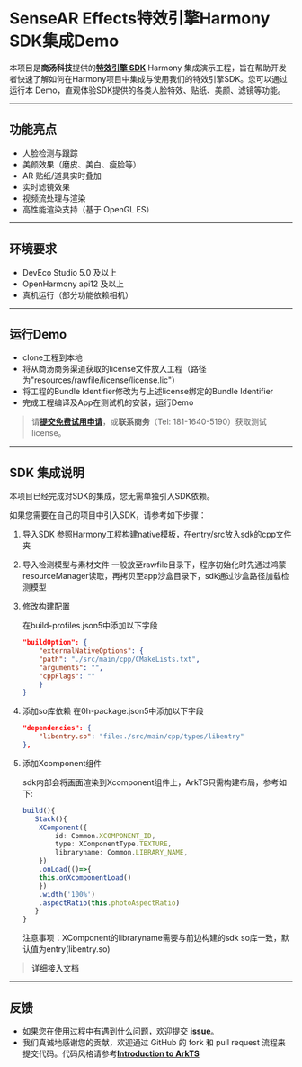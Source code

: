 # SenseAR Effects特效引擎Harmony SDK集成Demo

本项目是**商汤科技**提供的[**特效引擎 SDK**](https://sensear.softsugar.com/) Harmony 集成演示工程，旨在帮助开发者快速了解如何在Harmony项目中集成与使用我们的特效引擎SDK。您可以通过运行本 Demo，直观体验SDK提供的各类人脸特效、贴纸、美颜、滤镜等功能。

---

## 功能亮点

- 人脸检测与跟踪
- 美颜效果（磨皮、美白、瘦脸等）
- AR 贴纸/道具实时叠加
- 实时滤镜效果
- 视频流处理与渲染
- 高性能渲染支持（基于 OpenGL ES）

---

## 环境要求

- DevEco Studio 5.0 及以上
- OpenHarmony api12 及以上
- 真机运行（部分功能依赖相机）

---

## 运行Demo

- clone工程到本地
- 将从商汤商务渠道获取的license文件放入工程（路径为"resources/rawfile/license/license.lic"）
- 将工程的Bundle Identifier修改为与上述license绑定的Bundle Identifier
- 完成工程编译及App在测试机的安装，运行Demo

> 请[**提交免费试用申请**](https://sensear.softsugar.com/)，或**联系商务**（Tel: 181-1640-5190）获取测试license。

---

## SDK 集成说明

本项目已经完成对SDK的集成，您无需单独引入SDK依赖。

如果您需要在自己的项目中引入SDK，请参考如下步骤：

1. 导入SDK
   参照Harmony工程构建native模板，在entry/src放入sdk的cpp文件夹

2. 导入检测模型与素材文件
   一般放至rawfile目录下，程序初始化时先通过鸿蒙 resourceManager读取，再拷贝至app沙盒目录下，sdk通过沙盒路径加载检测模型

3. 修改构建配置
   
   在build-profiles.json5中添加以下字段
   
   ```json
   "buildOption": {
       "externalNativeOptions": {
       "path": "./src/main/cpp/CMakeLists.txt",
       "arguments": "",
       "cppFlags": ""
       }
   }
   ```

4. 添加so库依赖
   在0h-package.json5中添加以下字段
   
   ```json
   "dependencies": {
       "libentry.so": "file:./src/main/cpp/types/libentry"
   },
   ```

5. 添加Xcomponent组件
   
   sdk内部会将画面渲染到Xcomponent组件上，ArkTS只需构建布局，参考如下:
   
   ```ts
   build(){
      Stack(){
       XComponent({
           id: Common.XCOMPONENT_ID,
           type: XComponentType.TEXTURE,
           libraryname: Common.LIBRARY_NAME,
       })
       .onLoad(()=>{
       this.onXcomponentLoad()
       })
       .width('100%')
       .aspectRatio(this.photoAspectRatio)
      }
   }
   ```
   
   注意事项：XComponent的libraryname需要与前边构建的sdk so库一致，默认值为entry(libentry.so)

> [详细接入文档](./SenseMeEffects/st_mobile_sdk/docs/SenseAR集成文档.md)

---

## 反馈

- 如果您在使用过程中有遇到什么问题，欢迎提交 [**issue**](https://github.com/SoftSugar-Inc/effects-harmony/issues)。
- 我们真诚地感谢您的贡献，欢迎通过 GitHub 的 fork 和 pull request 流程来提交代码。代码风格请参考[**Introduction to ArkTS**]([文档中心](https://developer.huawei.com/consumer/cn/doc/harmonyos-guides/introduction-to-arkts))
